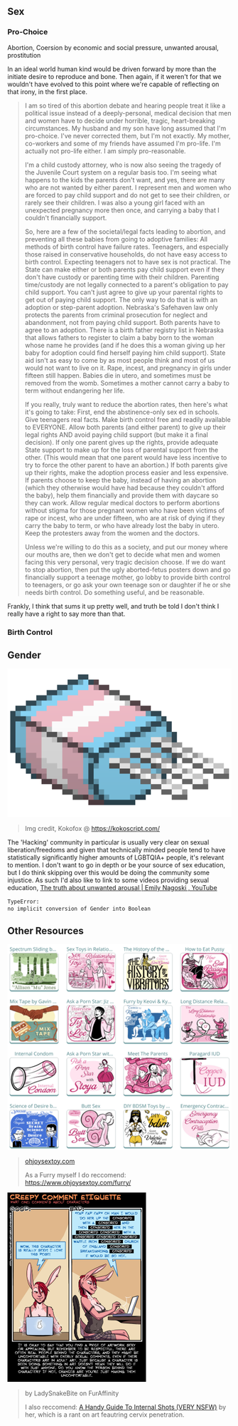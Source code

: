 ## Sex

### Pro-Choice

Abortion, Coersion by economic and social pressure, unwanted arousal, prostitution

In an ideal world human kind would be driven forward by more than the initiate desire to reproduce and bone. Then again, if it weren't for that we wouldn't have evolved to this point where we're capable of reflecting on that irony, in the first place.

> I am so tired of this abortion debate and hearing people treat it like a political issue instead of a deeply-personal, medical decision that men and women have to decide under horrible, tragic, heart-breaking circumstances. My husband and my son have long assumed that I'm pro-choice. I've never corrected them, but I'm not exactly. My mother, co-workers and some of my friends have assumed I'm pro-life. I'm actually not pro-life either. I am simply pro-reasonable.
>
> I'm a child custody attorney, who is now also seeing the tragedy of the Juvenile Court system on a regular basis too. I'm seeing what happens to the kids the parents don't want, and yes, there are many who are not wanted by either parent. I represent men and women who are forced to pay child support and do not get to see their children, or rarely see their children. I was also a young girl faced with an unexpected pregnancy more then once, and carrying a baby that I couldn't financially support.
>
> So, here are a few of the societal/legal facts leading to abortion, and preventing all these babies from going to adoptive families: All methods of birth control have failure rates. Teenagers, and especially those raised in conservative households, do not have easy access to birth control. Expecting teenagers not to have sex is not practical. The State can make either or both parents pay child support even if they don't have custody or parenting time with their children. Parenting time/custody are not legally connected to a parent's obligation to pay child support. You can't just agree to give up your parental rights to get out of paying child support. The only way to do that is with an adoption or step-parent adoption. Nebraska's Safehaven law only protects the parents from criminal prosecution for neglect and abandonment, not from paying child support. Both parents have to agree to an adoption. There is a birth father registry list in Nebraska that allows fathers to register to claim a baby born to the woman whose name he provides (and if he does this a woman giving up her baby for adoption could find herself paying him child support). State aid isn't as easy to come by as most people think and most of us would not want to live on it. Rape, incest, and pregnancy in girls under fifteen still happen. Babies die in utero, and sometimes must be removed from the womb. Sometimes a mother cannot carry a baby to term without endangering her life.
>
> If you really, truly want to reduce the abortion rates, then here's what it's going to take: First, end the abstinence-only sex ed in schools. Give teenagers real facts. Make birth control free and readily available to EVERYONE. Allow both parents (and either parent) to give up their legal rights AND avoid paying child support (but make it a final decision). If only one parent gives up the rights, provide adequate State support to make up for the loss of parental support from the other. (This would mean that one parent would have less incentive to try to force the other parent to have an abortion.) If both parents give up their rights, make the adoption process easier and less expensive. If parents choose to keep the baby, instead of having an abortion (which they otherwise would have had because they couldn't afford the baby), help them financially and provide them with daycare so they can work. Allow regular medical doctors to perform abortions without stigma for those pregnant women who have been victims of rape or incest, who are under fifteen, who are at risk of dying if they carry the baby to term, or who have already lost the baby in utero. Keep the protesters away from the women and the doctors.
>
> Unless we're willing to do this as a society, and put our money where our mouths are, then we don't get to decide what men and women facing this very personal, very tragic decision choose. If we do want to stop abortion, then put the ugly aborted-fetus posters down and go financially support a teenage mother, go lobby to provide birth control to teenagers, or go ask your own teenage son or daughter if he or she needs birth control. Do something useful, and be reasonable.

Frankly, I think that sums it up pretty well, and truth be told I don't think I really have a right to say more than that.

### Birth Control



## Gender

![Trans-Istor](../media/transistor.png ':size=50%')

> Img credit, Kokofox @ https://kokoscript.com/

The 'Hacking' community in particular is usually very clear on sexual liberation/freedoms and given that technically minded people tend to have statistically significantly higher amounts of LGBTQIA+ people, it's relevant to mention. I don't want to go in depth or be your source of sex education, but I do think skipping over this would be doing the community some injustice. As such I'd also like to link to some videos providing sexual education, [The truth about unwanted arousal | Emily Nagoski , YouTube](https://www.youtube.com/watch?v=L-q-tSHo9Ho&list=FLFMnqfaTa1se1LfbCB3peJQ&index=103&t=0s)

```
TypeError:
no implicit conversion of Gender into Boolean
```



## Other Resources

[![image-20201006135737079](../media/ohjoy.png ':size=50%')](https://www.ohjoysextoy.com/category/comic/education-comic/page/3/)

> [ohjoysextoy.com](https://www.ohjoysextoy.com/category/comic/education-comic/page/3/)
>
> As a Furry myself I do reccomend: https://www.ohjoysextoy.com/furry/

<img src="../media/creepycomments.jpg" style="zoom:50%;" />

> by LadySnakeBite on FurAffinity
>
> I also reccomend: [A Handy Guide To Internal Shots (VERY NSFW)](https://www.furaffinity.net/view/23502635/) by her, which is a rant on art feautring cervix penetration.

